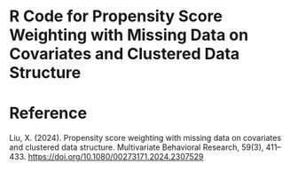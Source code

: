# R Code for Propensity Score Weighting with Missing Data on Covariates and Clustered Data Structure

# Reference

Liu, X. (2024). Propensity score weighting with missing data on covariates and clustered data structure. Multivariate Behavioral Research, 59(3), 411–433. https://doi.org/10.1080/00273171.2024.2307529
